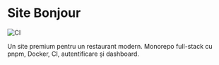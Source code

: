 # Site Bonjour

![CI](https://github.com/paulcureu/site-bonjour/actions/workflows/ci.yml/badge.svg)

Un site premium pentru un restaurant modern. Monorepo full-stack cu pnpm, Docker, CI, autentificare și dashboard.
